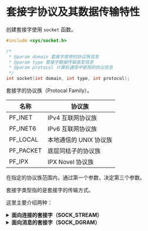 # 套接字协议及其数据传输特性

创建套接字使用 `socket` 函数。

```c
#include <sys/socket.h>

/*
 * @param domain 套接字使用的协议族信息
 * @param type 套接字数据传输类型信息
 * @param protocol 计算机通信中使用的协议信息
 */
int socket(int domain, int type, int protocol);
```

套接字的协议族（Protocal Family）。

| 名称      | 协议族                 |
|-----------|------------------------|
| PF_INET   | IPv4 互联网协议族      |
| PF_INET6  | IPv6 互联网协议族      |
| PF_LOCAL  | 本地通信的 UNIX 协议族 |
| PF_PACKET | 底层同桔子的协议族     |
| PF_IPX    | IPX Novel 协议族       |

在指定的协议族范围内，通过第一个参数，决定第三个参数。

套接字类型指的是套接字的传输方式。

这里主要介绍两种：

<details>
  <summary style="font-weight: bold">面向连接的套接字（SOCK_STREAM）</summary>
  面向连接的套接字具有如下特点：
  1. 数据在传输过程中不会丢失。
  2. 按序传输数据。
  3. 传输的数据不存在数据边界。

  收发数据的套接字内部有缓冲。调用 `read` 函数和 `write` 函数的次数，并无太大意义。所以说面向连接的套接字不存在数据边界。

  当套接字缓冲满了的时候也不会丢失数据，因为只有没有确认收到，套接字就会一直发送。
</details>

<details>
  <summary style="font-weight: bold">面向消息的套接字（SOCK_DGRAM）</summary>
  面向
</details>
